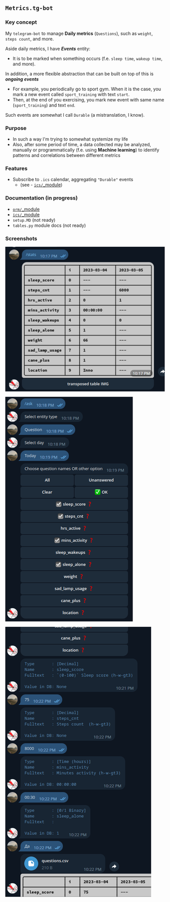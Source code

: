 ## `Metrics.tg-bot`

### Key concept

My `telegram-bot` to manage **Daily metrics** (`Questions`), such as `weight`, `steps count`, and more.

Aside daily metrics, I have ***Events*** entity:
- It is to be marked when something occurs (f.e. `sleep time`, `wakeup time`, and more).

In addition, a more flexible abstraction that can be built on top of this is **_ongoing events_**
- For example, you periodically go to sport gym. When it is the case, you mark a new event called `sport_training` with text `start`.
- Then, at the end of you exercising, you mark new event with same name (`sport_training`) and text `end`.

Such events are somewhat I call `Durable` (a mistranslation, I know).

### Purpose

- In such a way I'm trying to somewhat systemize my life
- Also, after some period of time, a data collected may be analyzed, manually or programmatically (f.e. using **Machine learning**) to identify patterns and correlations between different metrics

### Features

- Subscribe to `.ics` calendar, aggregating `"Durable"` events
  - (see - [`ics/`_module](src/ics/README.md))

### Documentation (in progress)

- [`orm/`_module](src/orm/README.md)
- [`ics/`_module](src/ics/README.md)
- `setup.MD` (not ready)
- `tables.py` module docs (not ready)

### Screenshots

![img.png](assets/screenshot1.png)

[//]: # (![img.png]&#40;assets/screenshot2.png&#41;)

![img.png](assets/screenshot3.png)

![img.png](assets/screenshot4.png)
